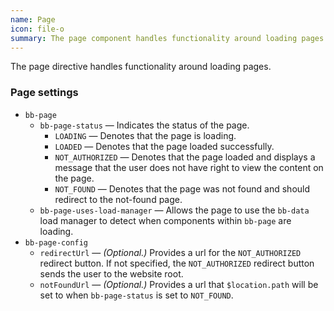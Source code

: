 ```yaml
---
name: Page
icon: file-o
summary: The page component handles functionality around loading pages.
---
```


The page directive handles functionality around loading pages.

### Page settings ###
- `bb-page`
  - `bb-page-status` &mdash; Indicates the status of the page.
    - `LOADING` &mdash; Denotes that the page is loading.
    - `LOADED` &mdash; Denotes that the page loaded successfully.
    - `NOT_AUTHORIZED` &mdash; Denotes that the page loaded and displays a message that the user does not have right to view the content on the page.
    - `NOT_FOUND` &mdash; Denotes that the page was not found and should redirect to the not-found page.
  - `bb-page-uses-load-manager` &mdash; Allows the page to use the `bb-data` load manager to detect when components within `bb-page` are loading.
- `bb-page-config`
  - `redirectUrl` &mdash; *(Optional.)* Provides a url for the `NOT_AUTHORIZED` redirect button. If not specified, the `NOT_AUTHORIZED` redirect button sends the user to the website root.
  - `notFoundUrl` &mdash; *(Optional.)* Provides a url that `$location.path` will be set to when `bb-page-status` is set to `NOT_FOUND`.